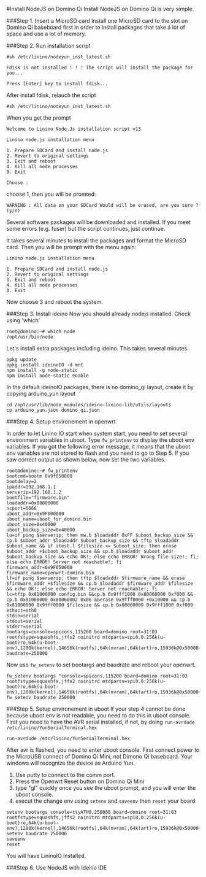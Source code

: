 #Install NodeJS on Domino Qi
Install NodeJS on Domino Qi is very simple. 

###Step 1. Insert a MicroSD card
Install one MicroSD card to the slot on Domino Qi baseboard first in order to install packages that take a lot of space and use a lot of memory.

###Step 2. Run installation script
```
#sh /etc/linino/nodeyun_inst_latest.sh

Fdisk is not installed ! ! ! The script will install the package for you...

Press [Enter] key to install fdisk...

```
After install fdisk, relauch the script
```
#sh /etc/linino/nodeyun_inst_latest.sh
```
When you get the prompt
```
Welcome to Linino Node.Js installation script v13

Linino node.js installation menu

1. Prepare SDCard and install node.js
2. Revert to original settings
3. Exit and reboot
4. Kill all node processes
0. Exit
 
Choose : 
```
choose 1,  then you will be promted:
```
WARNING : All data on your SDCard Would will be erased, are you sure ? (y/n)
```
Several software packages will be downloaded and installed. If you meet some errors (e.g. fuser) but the script continues, just continue.

It takes several minutes to install the packages and format the MicroSD card. Then you will be prompt with the menu again:
```
Linino node.js installation menu

1. Prepare SDCard and install node.js
2. Revert to original settings
3. Exit and reboot
4. Kill all node processes
0. Exit
```
Now choose 3 and reboot the system.

###Step 3. Install ideino
Now you should already nodejs installed. Check using 'which'
```
root@domino:~# which node
/opt/usr/bin/node
```
Let's install extra packages including ideino. This takes several minutes.
```
opkg update
opkg install ideinoIO -d mnt
npm install -g node-static
npm install node-static enable
```
In the default ideinoIO packages, there is no domino_qi layout, create it by copying arduino_yun layout
```
cd /opt/usr/lib/node_modules/ideino-linino-lib/utils/layouts
cp arduino_yun.json domino_qi.json
```
###Step 4. Setup environement in openwrt

In order to let Linino IO start when system start, you need to set several environment variables in uboot. Type `fw_printenv` to display the uboot env variables.
If you got the following error message, it means that the uboot env variables are not stored to flash and you need to go to Step 5.
If you saw correct output as shown below, now set the two variables.
```
root@domino:~# fw_printenv 
bootcmd=bootm 0x9f050000
bootdelay=2
ipaddr=192.168.1.1
serverip=192.168.1.2
bootfile="firmware.bin"
loadaddr=0x80800000
ncport=6666
uboot_addr=0x9F000000
uboot_name=uboot_for_domino.bin
uboot_size=0x40000
uboot_backup_size=0x40000
lu=if ping $serverip; then mw.b $loadaddr 0xFF $uboot_backup_size && cp.b $uboot_addr $loadaddr $uboot_backup_size && tftp $loadaddr $uboot_name && if itest.l $filesize <= $uboot_size; then erase $uboot_addr +$uboot_backup_size && cp.b $loadaddr $uboot_addr $uboot_backup_size && echo OK!; else echo ERROR! Wrong file size!; fi; else echo ERROR! Server not reachable!; fi
firmware_addr=0x9F050000
firmware_name=openwrt-domino.bin
lf=if ping $serverip; then tftp $loadaddr $firmware_name && erase $firmware_addr +$filesize && cp.b $loadaddr $firmware_addr $filesize && echo OK!; else echo ERROR! Server not reachable!; fi
lc=tftp 0x81000000 config.bin &&cp.b 0x9fff1000 0x80060000 0xf000 && cp.b 0x81000000 0x80060002 0x06 &&erase 0x9fff0000 +0x10000 && cp.b 0x81000000 0x9fff0000 $filesize && cp.b 0x80060000 0x9fff1000 0xf000
ethact=eth0
stdin=serial
stdout=serial
stderr=serial
bootargs=console=spicons,115200 board=domino root=31:03 rootfstype=squashfs,jffs2 noinitrd mtdparts=spi0.0:256k(u-boot)ro,64k(u-boot-env),1280k(kernel),14656k(rootfs),64k(nvram),64k(art)ro,15936k@0x50000(firmware)
baudrate=250000
```
Now use `fw_setenv` to set bootargs and baudrate and reboot your openwrt.
```
fw_setenv bootargs "console=spicons,115200 board=domino root=31:03 rootfstype=squashfs,jffs2 noinitrd mtdparts=spi0.0:256k(u-boot)ro,64k(u-boot-env),1280k(kernel),14656k(rootfs),64k(nvram),64k(art)ro,15936k@0x50000(firmware)"
fw_setenv baudrate 250000
```

###Step 5. Setup environement in uboot
If your step 4 cannot be done because uboot env is not readable, you need to do this in uboot console. First you need to have the AVR serial installed, if not, by doing `run-avrdude /etc/linino/YunSerialTerminal.hex`
```
run-avrdude /etc/linino/YunSerialTerminal.hex
```
After avr is flashed, you need to enter uboot console. 
First connect power to the MicroUSB connect of Domino Qi Mini, not Dimono Qi baseboard. Your windows will recognize the device as Arduino Yun. 
1. Use putty to connect to the comm port. 
2. Press the Openwrt Reset button on Domino Qi Mini
3. type "gl" quickly once you see the uboot prompt, and you will enter the uboot console.
4. execut the change env using `setenv` and `saveenv` then `reset` your board
```
setenv bootargs console=ttyATH0,250000 board=domino root=31:03 rootfstype=squashfs,jffs2 noinitrd mtdparts=spi0.0:256k(u-boot)ro,64k(u-boot-env),1280k(kernel),14656k(rootfs),64k(nvram),64k(art)ro,15936k@0x50000(firmware)
setenv baudrate 250000
saveenv
reset
```

You will have LininoIO installed.

###Step 6. Use NodeJS with Ideino IDE

